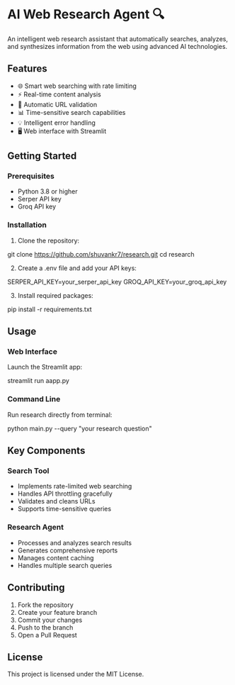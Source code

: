 # AI Web Research Agent 🔍

An intelligent web research assistant that automatically searches, analyzes, and synthesizes information from the web using advanced AI technologies.

## Features

- 🌐 Smart web searching with rate limiting
- ⚡ Real-time content analysis
- 🔄 Automatic URL validation
- 📊 Time-sensitive search capabilities
- 💡 Intelligent error handling
- 🖥️ Web interface with Streamlit

## Getting Started

### Prerequisites

- Python 3.8 or higher
- Serper API key
- Groq API key

### Installation

1. Clone the repository:

git clone https://github.com/shuvankr7/research.git
cd research

2. Create a .env file and add your API keys:

SERPER_API_KEY=your_serper_api_key
GROQ_API_KEY=your_groq_api_key

3. Install required packages:

pip install -r requirements.txt

## Usage
### Web Interface
Launch the Streamlit app:

streamlit run aapp.py

### Command Line
Run research directly from terminal:

python main.py --query "your research question"

## Key Components
### Search Tool
- Implements rate-limited web searching
- Handles API throttling gracefully
- Validates and cleans URLs
- Supports time-sensitive queries
### Research Agent
- Processes and analyzes search results
- Generates comprehensive reports
- Manages content caching
- Handles multiple search queries
## Contributing
1. Fork the repository
2. Create your feature branch
3. Commit your changes
4. Push to the branch
5. Open a Pull Request
## License
This project is licensed under the MIT License.
